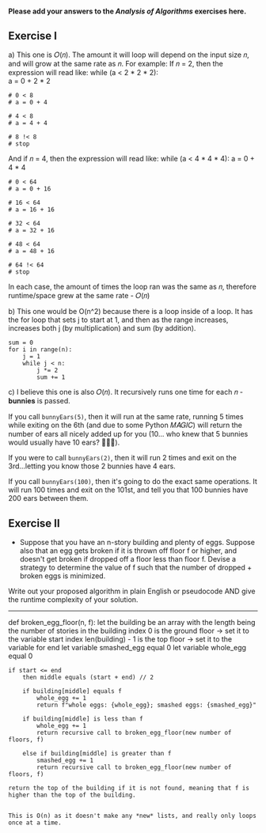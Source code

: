#### Please add your answers to the ***Analysis of  Algorithms*** exercises here.

## Exercise I

a) This one is 𝑂(𝑛). The amount it will loop will depend on the input size 𝑛, and will grow at the same rate as 𝑛. For example: If 𝑛 = 2, then the expression will read like:
    while (a < 2 * 2 * 2):              
        a = 0 + 2 * 2 
        
    # 0 < 8 
    # a = 0 + 4

    # 4 < 8
    # a = 4 + 4

    # 8 !< 8
    # stop

And if 𝑛 = 4, then the expression will read like:
    while (a < 4 * 4 * 4):
        a = 0 + 4 * 4

    # 0 < 64
    # a = 0 + 16

    # 16 < 64
    # a = 16 + 16

    # 32 < 64
    # a = 32 + 16

    # 48 < 64
    # a = 48 + 16

    # 64 !< 64
    # stop

In each case, the amount of times the loop ran was the same as 𝑛, therefore runtime/space grew at the same rate - 𝑂(𝑛)

b) This one would be O(n^2) because there is a loop inside of a loop. It has the for loop that sets j to start at 1, and then as the range increases, increases both j (by multiplication) and sum (by addition).

    
    sum = 0
    for i in range(n):
        j = 1
        while j < n:
            j *= 2
            sum += 1



c) I believe this one is also 𝑂(𝑛). It recursively runs one time for each 𝑛 - 𝐛𝐮𝐧𝐧𝐢𝐞𝐬 is passed. 

If you call `bunnyEars(5)`, then it will run at the same rate, running 5 times while exiting on the 6th (and due to some Python 𝑀𝐴𝐺𝐼𝐶) will return the number of ears all nicely added up for you (10... who knew that 5 bunnies would usually have 10 ears? 🤷🏻‍♀️). 

If you were to call `bunnyEars(2)`, then it will run 2 times and exit on the 3rd...letting you know those 2 bunnies have 4 ears. 

If you call `bunnyEars(100)`, then it's going to do the exact same operations. It will run 100 times and exit on the 101st, and tell you that 100 bunnies have 200 ears between them.

## Exercise II

- Suppose that you have an n-story building and plenty of eggs. Suppose also that an egg gets broken if it is thrown off floor f or higher, and doesn't get broken if dropped off a floor less than floor f. Devise a strategy to determine the value of f such that the number of dropped + broken eggs is minimized.

Write out your proposed algorithm in plain English or pseudocode AND give the runtime complexity of your solution.

-----

def broken_egg_floor(n, f):
    let the building be an array with the length being the number of stories in the building
    index 0 is the ground floor -> set it to the variable start
    index len(building) - 1 is the top floor -> set it to the variable for end
    let variable smashed_egg equal 0
    let variable whole_egg equal 0

    if start <= end
        then middle equals (start + end) // 2

        if building[middle] equals f
            whole_egg += 1
            return f"whole eggs: {whole_egg}; smashed eggs: {smashed_egg}"

        if building[middle] is less than f
            whole_egg += 1
            return recursive call to broken_egg_floor(new number of floors, f)

        else if building[middle] is greater than f
            smashed_egg += 1
            return recursive call to broken_egg_floor(new number of floors, f)

    return the top of the building if it is not found, meaning that f is higher than the top of the building.


    This is O(n) as it doesn't make any *new* lists, and really only loops once at a time.




